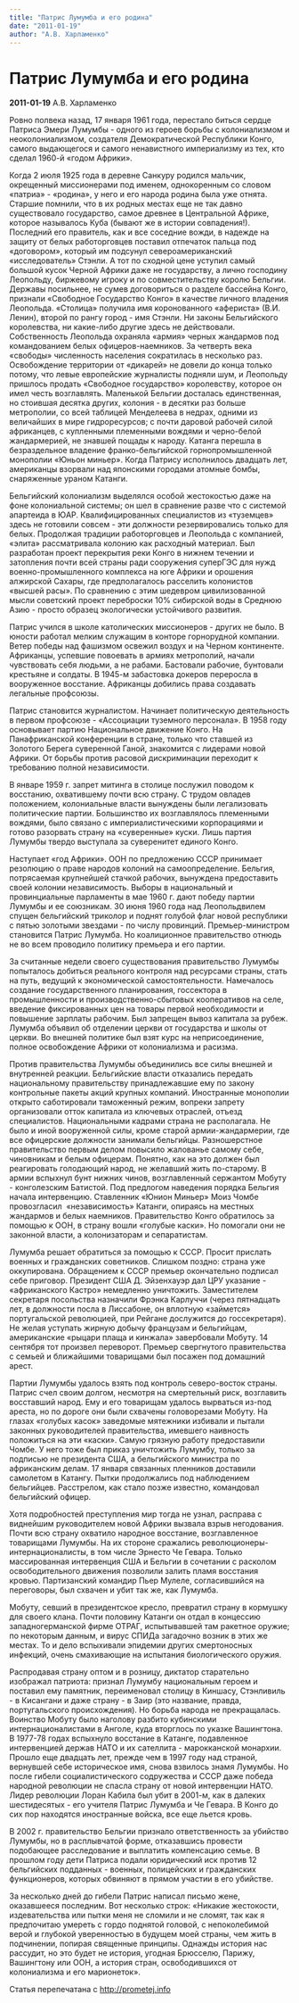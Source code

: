 ```yaml
---
title: "Патрис Лумумба и его родина"
date: "2011-01-19"
author: "А.В. Харламенко"
---
```


# Патрис Лумумба и его родина

**2011-01-19** А.В. Харламенко

Ровно полвека назад, 17 января 1961 года, перестало биться сердце Патриса Эмери Лумумбы - одного из героев борьбы с колониализмом и неоколониализмом, создателя Демократической Республики Конго, самого выдающегося и самого ненавистного империализму из тех, кто сделал 1960-й «годом Африки».



Когда 2 июля 1925 года в деревне Санкуру родился мальчик, окрещенный миссионерами под именем, однокоренным со словом «патриа» - «родина», у него и его народа родина была уже отнята. Старшие помнили, что в их родных местах еще не так давно существовало государство, самое древнее в Центральной Африке, которое называлось Куба (бывают же в истории совпадения!). Последний его правитель, как и все соседние вожди, в надежде на защиту от белых работорговцев поставил отпечаток пальца под «договором», который им подсунул североамериканский «исследователь» Стэнли. А тот по сходной цене уступил самый большой кусок Черной Африки даже не государству, а лично господину Леопольду, биржевому игроку и по совместительству королю Бельгии. Державы посильнее, не сумев договориться о разделе бассейна Конго, признали «Свободное Государство Конго» в качестве личного владения Леопольда. «Столица» получила имя коронованного «афериста» (В.И. Ленин), второй по рангу город - имя Стэнли. Ни законы Бельгийского королевства, ни какие-либо другие здесь не действовали. Собственность Леопольда охраняла «армия» черных жандармов под командованием белых офицеров-наемников. За четверть века «свободы» численность населения сократилась в несколько раз. Освобождение территории от «дикарей» не довели до конца только потому, что левые европейские журналисты подняли шум, и Леопольду пришлось продать «Свободное государство» королевству, которое он имел честь возглавлять. Маленькой Бельгии досталась единственная, но стоившая десятка других, колония - в десятки раз больше метрополии, со всей таблицей Менделеева в недрах, одними из величайших в мире гидроресурсов; с почти даровой рабочей силой африканцев, с купленными племенными вождями и черно-белой жандармерией, не знавшей пощады к народу. Катанга перешла в безраздельное владение франко-бельгийской горнопромышленной монополии «Юньон миньер». Когда Патрису исполнилось двадцать лет, американцы взорвали над японскими городами атомные бомбы, снаряженные ураном Катанги.

Бельгийский колониализм выделялся особой жестокостью даже на фоне колониальной системы; он шел в сравнение разве что с системой апартеида в ЮАР. Квалифицированных специалистов из «туземцев» здесь не готовили совсем - эти должности резервировались только для белых. Продолжая традиции работорговцев и Леопольда с компанией, «элита» рассматривала колонию как расходный материал. Был разработан проект перекрытия реки Конго в нижнем течении и затопления почти всей страны ради сооружения суперГЭС для нужд военно-промышленного комплекса на юге Африки и орошения алжирской Сахары, где предполагалось расселить колонистов «высшей расы». По сравнению с этим шедевром цивилизованной мысли советский проект переброски 10% сибирской воды в Среднюю Азию - просто образец экологически устойчивого развития.



Патрис учился в школе католических миссионеров - других не было. В юности работал мелким служащим в конторе горнорудной компании. Ветер победы над фашизмом освежил воздух и на Черном континенте. Африканцы, успевшие повоевать в армиях метрополий, начали чувствовать себя людьми, а не рабами. Бастовали рабочие, бунтовали крестьяне и солдаты. В 1945-м забастовка докеров переросла в вооруженное восстание. Африканцы добились права создавать легальные профсоюзы.



Патрис становится журналистом. Начинает политическую деятельность в первом профсоюзе - «Ассоциации туземного персонала». В 1958 году основывает партию Национальное движение Конго. На Панафриканской конференции в стране, только что ставшей из Золотого Берега суверенной Ганой, знакомится с лидерами новой Африки. От борьбы против расовой дискриминации переходит к требованию полной независимости. 



В январе 1959 г. запрет митинга в столице послужил поводом к восстанию, охватившему почти всю страну. С трудом овладев положением, колониальные власти вынуждены были легализовать политические партии. Большинство их возглавлялось племенными вождями, было связано с империалистическими корпорациями и готово разорвать страну на «суверенные» куски. Лишь партия Лумумбы твердо выступала за суверенитет единого Конго. 



Наступает «год Африки». ООН по предложению СССР принимает резолюцию о праве народов колоний на самоопределение. Бельгия, потрясаемая крупнейшей стачкой рабочих, вынуждена предоставить своей колонии независимость. Выборы в национальный и провинциальные парламенты в мае 1960 г. дают победу партии Лумумбы и ее союзникам. 30 июня 1960 года над Леопольдвилем спущен бельгийский триколор и поднят голубой флаг новой республики с пятью золотыми звездами - по числу провинций. Премьер-министром становится Патрис Лумумба. Но коалиционное правительство отнюдь не во всем проводило политику премьера и его партии.



За считанные недели своего существования правительство Лумумбы попыталось добиться реального контроля над ресурсами страны, стать на путь, ведущий к экономической самостоятельности. Намечалось создание государственного планирования, госсектора в промышленности и производственно-сбытовых кооперативов на селе, введение фиксированных цен на товары первой необходимости и повышение зарплаты рабочим. Был запрещен вывоз капитала за рубеж. Лумумба объявил об отделении церкви от государства и школы от церкви. Во внешней политике был взят курс на неприсоединение, полное освобождение Африки от колониализма и расизма.



Против правительства Лумумбы объединились все силы внешней и внутренней реакции. Бельгийские власти отказались передать национальному правительству принадлежавшие ему по закону контрольные пакеты акций крупных компаний. Иностранные монополии открыто саботировали таможенный режим, вопреки запрету организовали отток капитала из ключевых отраслей, отъезд специалистов. Национальными кадрами страна не располагала. Не было и иной вооруженной силы, кроме старой армии-жандармерии, где все офицерские должности занимали бельгийцы. Разношерстное правительство первым делом повысило жалованье самому себе, чиновникам и белым офицерам. Понятно, как на это должен был реагировать голодающий народ, не желавший жить по-старому. В армии вспыхнул бунт нижних чинов, возглавленный сержантом Мобуту - конголезским Батистой. Под предлогом наведения порядка Бельгия начала интервенцию. Ставленник «Юнион Миньер» Моиз Чомбе провозгласил  «независимость» Катанги, опираясь на местных жандармов и белых наемников. Правительство Конго обратилось за помощью к ООН, в страну вошли «голубые каски». Но помогали они не законной власти, а колонизаторам и сепаратистам.



Лумумба решает обратиться за помощью к СССР. Просит прислать военных и гражданских советников. Слишком поздно: страна уже оккупирована. Обращением к СССР премьер окончательно подписал себе приговор. Президент США Д. Эйзенхауэр дал ЦРУ указание - «африканского Кастро» немедленно уничтожить. Заместителем секретаря посольства назначили Фрэнка Карлуччи (через пятнадцать лет, в должности посла в Лиссабоне, он вплотную «займется» португальской революцией, при Рейгане дослужится до госсекретаря). Не желая уступать жирную добычу французам и бельгийцам, американские «рыцари плаща и кинжала» завербовали Мобуту. 14 сентября тот произвел переворот. Премьер свергнутого правительства с семьей и ближайшими товарищами был посажен под домашний арест.



Партии Лумумбы удалось взять под контроль северо-восток страны. Патрис счел своим долгом, несмотря на смертельный риск, возглавить восставший народ. Ему и его товарищам удалось вырваться из-под ареста, но по дороге они были схвачены головорезами Мобуту. На глазах «голубых касок» заведомые мятежники избивали и пытали законных руководителей правительства, имевшего наивность положиться на эти «каски». Самую грязную работу предоставили Чомбе. У него тоже был приказ уничтожить Лумумбу, только за подписью не президента США, а бельгийского министра по африканским делам. 17 января связанных пленников доставили самолетом в Катангу. Пытки продолжались под наблюдением бельгийцев. Расстрелом, как стало позже известно, командовал бельгийский офицер.



Хотя подробностей преступления мир тогда не узнал, расправа с виднейшим руководителем новой Африки вызвала взрыв негодования. Почти всю страну охватило народное восстание, возглавленное товарищами Лумумбы. На их стороне сражались революционеры-интернационалисты, в том числе Эрнесто Че Гевара. Только массированная интервенция США и Бельгии в сочетании с расколом освободительного движения позволили залить пламя восстания кровью. Партизанский командир Пьер Мулеле, согласившийся на переговоры, был схвачен и убит так же, как Лумумба.



Мобуту, севший в президентское кресло, превратил страну в кормушку для своего клана. Почти половину Катанги он отдал в концессию западногерманской фирме ОТРАГ, испытывавшей там ракетное оружие; по некоторым данным, и вирус СПИДа загадочно возник в этих же местах. То и дело вспыхивали эпидемии других смертоносных инфекций, очень смахивающие на испытания биологического оружия.



Распродавая страну оптом и в розницу, диктатор старательно изображал патриота: признал Лумумбу национальным героем и поставил ему памятник, переименовал столицу в Киншасу, Стэнливиль - в Кисангани и даже страну - в Заир (это название, правда, португальского происхождения). Но борьба народа не прекращалась. Воинство Мобуту было наголову разбито кубинскими интернационалистами в Анголе, куда вторглось по указке Вашингтона. В 1977-78 годах вспыхнуло восстание в Катанге, подавленное интервенцией держав НАТО и их сателлита - марокканской монархии. Прошло еще двадцать лет, прежде чем в 1997 году над страной, вернувшей себе историческое имя, снова взвилось знамя Лумумбы. Но после гибели социалистического содружества и СССР даже победа народной революции не спасла страну от новой интервенции НАТО. Лидер революции Лоран Кабила был убит в 2001-м, как в далеких шестидесятых - его учителя Патрис Лумумба и Че Гевара. В Конго до сих пор находятся иностранные войска, все еще льется кровь.



В 2002 г. правительство Бельгии признало ответственность за убийство Лумумбы, но в расплывчатой форме, отказавшись провести подобающее расследование и выплатить компенсацию семье. В прошлом году дети Патриса подали юридический иск против 12 бельгийских подданных - военных, полицейских и гражданских функционеров, которых обвиняют в прямом участии в его убийстве.



За несколько дней до гибели Патрис написал письмо жене, оказавшееся последним. Вот несколько строк: «Никакие жестокости, издевательства или пытки меня не сломили и не сломят, так как я предпочитаю умереть с гордо поднятой головой, с непоколебимой верой и глубокой уверенностью в будущем моей страны, чем жить в подчинении, попирая священные принципы. Однажды история нас рассудит, но это будет не история, угодная Брюсселю, Парижу, Вашингтону или ООН, а история стран, освободившихся от колониализма и его марионеток».

Статья перепечатана с http://prometej.info